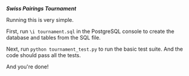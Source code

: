 ***Swiss Pairings Tournament***

Running this is very simple.

First, run `\i tournament.sql` in the PostgreSQL console to create the database and tables from the SQL file.

Next, run `python tournament_test.py` to run the basic test suite. And the code should pass all the tests. 

And you're done!
